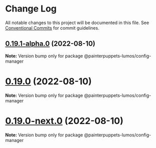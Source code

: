 # Change Log

All notable changes to this project will be documented in this file.
See [Conventional Commits](https://conventionalcommits.org) for commit guidelines.

## [0.19.1-alpha.0](https://github.com/nervosnetwork/lumos/compare/v0.19.0-next.0...v0.19.1-alpha.0) (2022-08-10)

**Note:** Version bump only for package @painterpuppets-lumos/config-manager





# [0.19.0](https://github.com/nervosnetwork/lumos/compare/v0.19.0-next.0...v0.19.0) (2022-08-10)

**Note:** Version bump only for package @painterpuppets-lumos/config-manager





# [0.19.0-next.0](https://github.com/nervosnetwork/lumos/compare/v0.18.0...v0.19.0-next.0) (2022-08-10)

**Note:** Version bump only for package @painterpuppets-lumos/config-manager
